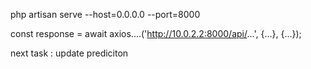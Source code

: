 php artisan serve --host=0.0.0.0 --port=8000

const response = await axios....('http://10.0.2.2:8000/api/...', {...}, {...});
 


 next task : update prediciton 